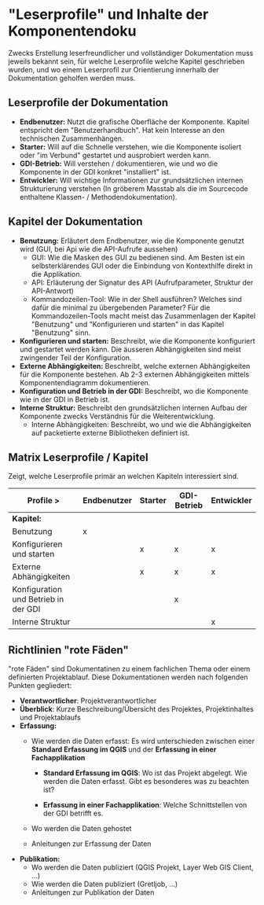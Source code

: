 # "Leserprofile" und Inhalte der Komponentendoku

Zwecks Erstellung leserfreundlicher und vollständiger Dokumentation muss jeweils bekannt sein, für welche Leserprofile
welche Kapitel geschrieben wurden, und wo einem Leserprofil zur Orientierung innerhalb der Dokumentation geholfen werden muss.

## Leserprofile der Dokumentation

* **Endbenutzer:** Nutzt die grafische Oberfläche der Komponente. Kapitel entspricht dem "Benutzerhandbuch".
Hat kein Interesse an den technischen Zusammenhängen.
* **Starter:** Will auf die Schnelle verstehen, wie die Komponente isoliert oder "im Verbund" gestartet und ausprobiert werden kann.
* **GDI-Betrieb:** Will verstehen / dokumentieren, wie und wo die Komponente in der GDI konkret "installiert" ist.
* **Entwickler:** Will wichtige Informationen zur grundsätzlichen internen Strukturierung verstehen 
(In gröberem Masstab als die im Sourcecode enthaltene Klassen- / Methodendokumentation).

## Kapitel der Dokumentation

* **Benutzung:** Erläutert dem Endbenutzer, wie die Komponente genutzt wird (GUI, bei Api wie die API-Aufrufe aussehen)
  * GUI: Wie die Masken des GUI zu bedienen sind. Am Besten ist ein selbsterklärendes GUI oder die Einbindung von Kontexthilfe direkt in die Applikation.
  * API: Erläuterung der Signatur des API (Aufrufparameter, Struktur der API-Antwort)
  * Kommandozeilen-Tool: Wie in der Shell ausführen? Welches sind dafür die minimal zu übergebenden Parameter? Für die Kommandozeilen-Tools macht meist das
  Zusammenlagen der Kapitel "Benutzung" und "Konfigurieren und starten" in das Kapitel "Benutzung" sinn.
* **Konfigurieren und starten:** Beschreibt, wie die Komponente konfiguriert und gestartet werden kann. 
Die äusseren Abhängigkeiten sind meist zwingender Teil der Konfiguration.
* **Externe Abhängigkeiten:** Beschreibt, welche externen Abhängigkeiten für die Komponente bestehen. Ab 2-3 externen Abhängigkeiten mittels Komponentendiagramm dokumentieren.
* **Konfiguration und Betrieb in der GDI:** Beschreibt, wo die Komponente wie in der GDI in Betrieb ist.
* **Interne Struktur:** Beschreibt den grundsätzlichen internen Aufbau der Komponente zwecks Verständnis für die Weiterentwicklung.
  * Interne Abhängigkeiten: Beschreibt, wo und wie die Abhängigkeiten auf packetierte externe Bibliotheken definiert ist.
  
## Matrix Leserprofile / Kapitel

Zeigt, welche Leserprofile primär an welchen Kapiteln interessiert sind.

|Profile >|Endbenutzer|Starter|GDI-Betrieb|Entwickler|
|---|---|---|---|---|
|**Kapitel:**| | | | |
|Benutzung|x| | | |
|Konfigurieren und starten| |x|x|x|
|Externe Abhängigkeiten| |x|x|x|
|Konfiguration und Betrieb in der GDI| | |x| |
|Interne Struktur| | | |x|
    
## Richtlinien "rote Fäden"
"rote Fäden" sind Dokumentatinen zu einem fachlichen Thema oder einem definierten Projektablauf. Diese Dokumentationen werden nach folgenden Punkten gegliedert:

* **Verantwortlicher**: Projektverantwortlicher
* **Überblick**: Kurze Beschreibung/Übersicht des Projektes, Projektinhaltes und Projektablaufs
* **Erfassung:** 
  * Wie werden die Daten erfasst: Es wird unterschieden zwischen einer **Standard Erfassung im QGIS** und der **Erfassung in einer Fachapplikation**
  
    * **Standard Erfassung im QGIS**: Wo ist das Projekt abgelegt. Wie werden die Daten erfasst. Gibt es besonderes was zu beachten ist?
    
    * **Erfassung in einer Fachapplikation**: Welche Schnittstellen von der GDI betrifft es.
    
  * Wo werden die Daten gehostet
  
  * Anleitungen zur Erfassung der Daten
* **Publikation:**
  * Wo werden die Daten publiziert (QGIS Projekt, Layer Web GIS Client, ...)
  * Wie werden die Daten publiziert (Gretljob, ...)
  * Anleitungen zur Publikation der Daten
